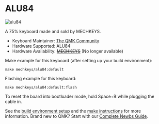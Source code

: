 # ALU84

![alu84](https://i.imgur.com/wBfazDch.jpg)

A 75% keyboard made and sold by MECHKEYS.

* Keyboard Maintainer: [The QMK Community](https://github.com/qmk)
* Hardware Supported: ALU84
* Hardware Availability: [~~MECHKEYS~~](https://mechkeys.ca) (No longer available)

Make example for this keyboard (after setting up your build environment):

    make mechkeys/alu84:default

Flashing example for this keyboard:

    make mechkeys/alu84:default:flash

To reset the board into bootloader mode, hold Space+B while plugging the cable in.

See the [build environment setup](https://docs.qmk.fm/#/getting_started_build_tools) and the [make instructions](https://docs.qmk.fm/#/getting_started_make_guide) for more information. Brand new to QMK? Start with our [Complete Newbs Guide](https://docs.qmk.fm/#/newbs).
